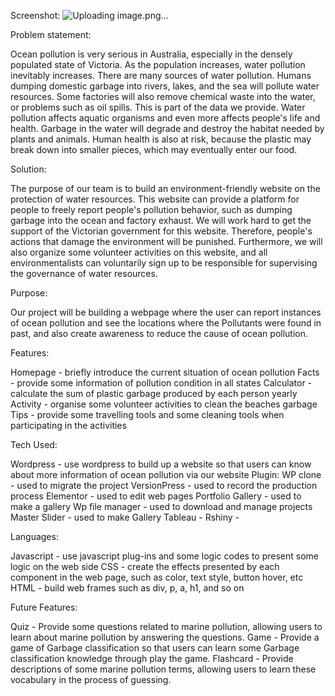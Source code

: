 Screenshot:
![Uploading image.png…]()


Problem statement:

Ocean pollution is very serious in Australia, especially in the densely populated state of Victoria. As the population increases, water pollution
inevitably increases. There are many sources of water pollution. Humans dumping domestic garbage into rivers, lakes, and the sea will pollute water
resources. Some factories will also remove chemical waste into the water, or problems such as oil spills. This is part of the data we provide. Water
pollution affects aquatic organisms and even more affects people's life and health. Garbage in the water will degrade and destroy the habitat needed
by plants and animals. Human health is also at risk, because the plastic may break down into smaller pieces, which may eventually enter our food.


Solution:

The purpose of our team is to build an environment-friendly website on the protection of water resources. This website can provide a platform for people
to freely report people's pollution behavior, such as dumping garbage into the ocean and factory exhaust. We will work hard to get the support of the 
Victorian government for this website. Therefore, people's actions that damage the environment will be punished. Furthermore, we will also organize some
volunteer activities on this website, and all environmentalists can voluntarily sign up to be responsible for supervising the governance of water resources.


Purpose:

Our project will be building a webpage where the user can report instances of ocean pollution and see the locations where the Pollutants were found 
in past, and also create awareness to reduce the cause of ocean pollution.


Features:

Homepage - briefly introduce the current situation of ocean pollution
Facts - provide some information of pollution condition in all states
Calculator - calculate the sum of plastic garbage produced by each person yearly
Activity - organise some volunteer activities to clean the beaches garbage
Tips - provide some travelling tools and some cleaning tools when participating in the activities


Tech Used:

Wordpress - use wordpress to build up a website so that users can know about more information of ocean pollution via our website 
	Plugin:
	WP clone - used to migrate the project
	VersionPress - used to record the production process
	Elementor - used to edit web pages
	Portfolio Gallery - used to make a gallery
	Wp file manager - used to download and manage projects
	Master Slider - used to make Gallery
Tableau - 
Rshiny - 


Languages:

Javascript - use javascript plug-ins and some logic codes to present some logic on the web side
CSS - create the effects presented by each component in the web page, such as color, text style, button hover, etc
HTML - build web frames such as div, p, a, h1, and so on

Future Features:

Quiz - Provide some questions related to marine pollution, allowing users to learn about marine pollution by answering the questions.
Game - Provide a game of Garbage classification so that users can learn some Garbage classification knowledge through play the game.
Flashcard - Provide descriptions of some marine pollution terms, allowing users to learn these vocabulary in the process of guessing.


